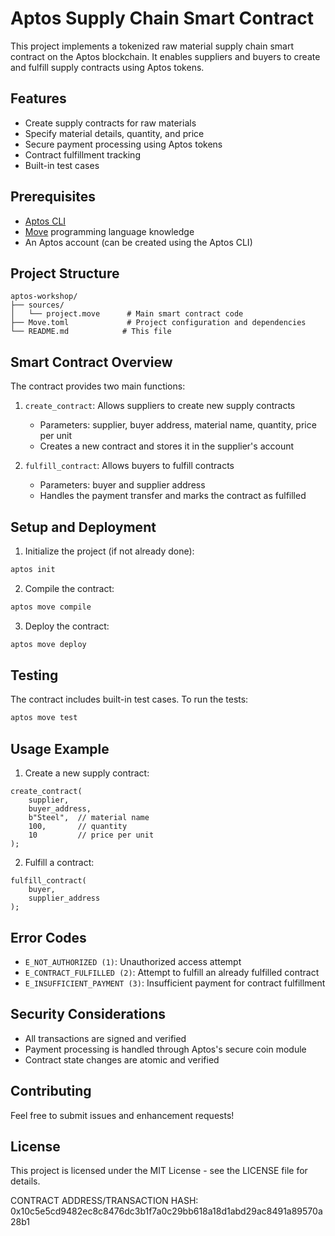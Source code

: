 # Aptos Supply Chain Smart Contract

This project implements a tokenized raw material supply chain smart contract on the Aptos blockchain. It enables suppliers and buyers to create and fulfill supply contracts using Aptos tokens.

## Features

- Create supply contracts for raw materials
- Specify material details, quantity, and price
- Secure payment processing using Aptos tokens
- Contract fulfillment tracking
- Built-in test cases

## Prerequisites

- [Aptos CLI](https://aptos.dev/tools/aptos-cli/install-cli/)
- [Move](https://move-language.github.io/move/introduction.html) programming language knowledge
- An Aptos account (can be created using the Aptos CLI)

## Project Structure

```
aptos-workshop/
├── sources/
│   └── project.move      # Main smart contract code
├── Move.toml             # Project configuration and dependencies
└── README.md            # This file
```

## Smart Contract Overview

The contract provides two main functions:

1. `create_contract`: Allows suppliers to create new supply contracts
   - Parameters: supplier, buyer address, material name, quantity, price per unit
   - Creates a new contract and stores it in the supplier's account

2. `fulfill_contract`: Allows buyers to fulfill contracts
   - Parameters: buyer and supplier address
   - Handles the payment transfer and marks the contract as fulfilled

## Setup and Deployment

1. Initialize the project (if not already done):
```bash
aptos init
```

2. Compile the contract:
```bash
aptos move compile
```

3. Deploy the contract:
```bash
aptos move deploy
```

## Testing

The contract includes built-in test cases. To run the tests:

```bash
aptos move test
```

## Usage Example

1. Create a new supply contract:
```move
create_contract(
    supplier,
    buyer_address,
    b"Steel",  // material name
    100,       // quantity
    10         // price per unit
);
```

2. Fulfill a contract:
```move
fulfill_contract(
    buyer,
    supplier_address
);
```

## Error Codes

- `E_NOT_AUTHORIZED (1)`: Unauthorized access attempt
- `E_CONTRACT_FULFILLED (2)`: Attempt to fulfill an already fulfilled contract
- `E_INSUFFICIENT_PAYMENT (3)`: Insufficient payment for contract fulfillment

## Security Considerations

- All transactions are signed and verified
- Payment processing is handled through Aptos's secure coin module
- Contract state changes are atomic and verified

## Contributing

Feel free to submit issues and enhancement requests!

## License

This project is licensed under the MIT License - see the LICENSE file for details. 

CONTRACT ADDRESS/TRANSACTION HASH: 0x10c5e5cd9482ec8c8476dc3b1f7a0c29bb618a18d1abd29ac8491a89570a28b1
